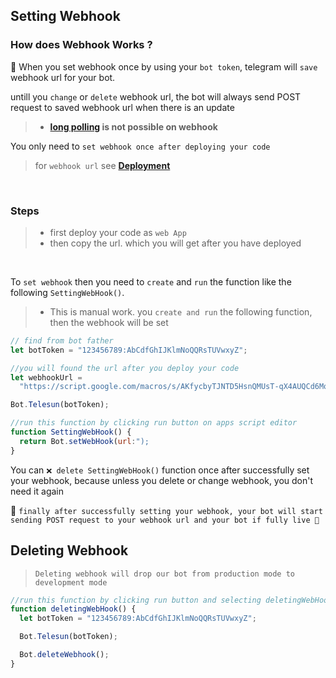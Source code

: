 ## Setting Webhook

### How does Webhook Works ?

📄 When you set webhook once by using your `bot token`, telegram will `save` webhook url for your bot.

untill you `change` or `delete` webhook url, the bot will always send POST request to saved webhook url when there is an update

> - **[long polling](https://github.com/abdiu34567/telesun.js/blob/main/LongPolling.md) is not possible on webhook**

You only need to `set webhook once after deploying your code`

> for `webhook url` see **[Deployment](https://github.com/abdiu34567/telesun.js/tree/main/Deployments)**

<br>

### Steps

> - first deploy your code as `web App`
> - then copy the url. which you will get after you have deployed

<br>

To `set webhook` then you need to `create` and `run` the function like the following `SettingWebHook()`.

> - This is manual work. you `create and run` the following function, then the webhook will be set

```js
// find from bot father
let botToken = "123456789:AbCdfGhIJKlmNoQQRsTUVwxyZ";

//you will found the url after you deploy your code
let webhookUrl =
  "https://script.google.com/macros/s/AKfycbyTJNTD5HsnQMUsT-qX4AUQCd6Moex3zyf9cgdmlzly-mPxmlRlaxzt8lKhljq1zr6Ow/exec";

Bot.Telesun(botToken);

//run this function by clicking run button on apps script editor
function SettingWebHook() {
  return Bot.setWebHook(url:");
}
```

You can `❌ delete SettingWebHook()` function once after successfully set your webhook, because unless you delete or change webhook, you don't need it again

📡 `finally after successfully setting your webhook, your bot will start sending POST request to your webhook url and your bot if fully live 🌟`

## Deleting Webhook

> `Deleting webhook will drop our bot from production mode to development mode`

```js
//run this function by clicking run button and selecting deletingWebHook function
function deletingWebHook() {
  let botToken = "123456789:AbCdfGhIJKlmNoQQRsTUVwxyZ";

  Bot.Telesun(botToken);

  Bot.deleteWebhook();
}
```

